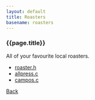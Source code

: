 ```yaml
---
layout: default
title: Roasters
basename: roasters
---
```

### {{page.title}}

All of your favourite local roasters.

* [roaster.h](roaster.html)
* [allpress.c](allpress.html)
* [campos.c](campos.html)

[Back](../)

